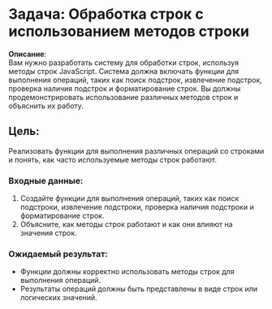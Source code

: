 # Задача: Обработка строк с использованием методов строки

**Описание**:  
Вам нужно разработать систему для обработки строк, используя методы строк JavaScript. Система должна включать функции для выполнения операций, таких как поиск подстрок, извлечение подстрок, проверка наличия подстрок и форматирование строк. Вы должны продемонстрировать использование различных методов строк и объяснить их работу.

## Цель:  
Реализовать функции для выполнения различных операций со строками и понять, как часто используемые методы строк работают.

### Входные данные:
1. Создайте функции для выполнения операций, таких как поиск подстроки, извлечение подстроки, проверка наличия подстроки и форматирование строк.
2. Объясните, как методы строк работают и как они влияют на значения строк.

### Ожидаемый результат:

- Функции должны корректно использовать методы строк для выполнения операций.
- Результаты операций должны быть представлены в виде строк или логических значений.
